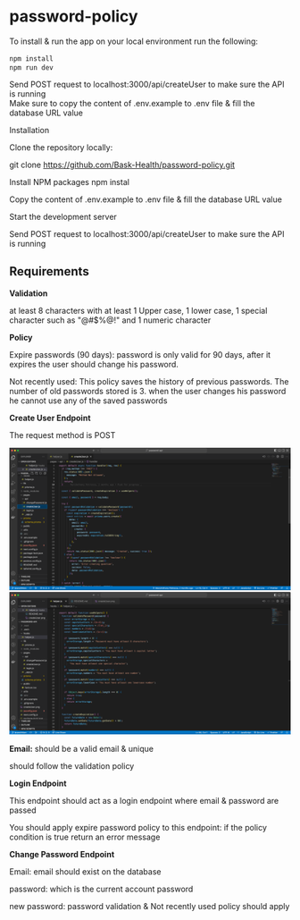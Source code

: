 # password-policy

To install & run the app on your local environment run the following:

    npm install
    npm run dev

Send POST request to localhost:3000/api/createUser to make sure the API is running <br>
Make sure to copy the content of .env.example to .env file & fill the database URL value

Installation

Clone the repository locally:

git clone https://github.com/Bask-Health/password-policy.git

Install NPM packages npm instal

Copy the content of .env.example to .env file & fill the database URL value

Start the development server

Send POST request to localhost:3000/api/createUser to make sure the API is running

## Requirements

**Validation**

at least 8 characters with at least 1 Upper case, 1 lower case, 1 special character such as "@#$%@!" and 1 numeric character

**Policy**

Expire passwords (90 days): password is only valid for 90 days, after it expires the user should change his password.

Not recently used: This policy saves the history of previous passwords. The number of old passwords stored is 3. when the user changes his password he cannot use any of the saved passwords

**Create User Endpoint**

The request method is POST

![Screenshot](createUser.png)
![Screenshot](helper1.png)

**Email:** should be a valid email & unique

should follow the validation policy

**Login Endpoint**

This endpoint should act as a login endpoint where email & password are passed

You should apply expire password policy to this endpoint: if the policy condition is true return an error message

**Change Password Endpoint**

Email: email should exist on the database

password: which is the current account password

new password: password validation & Not recently used policy should apply
